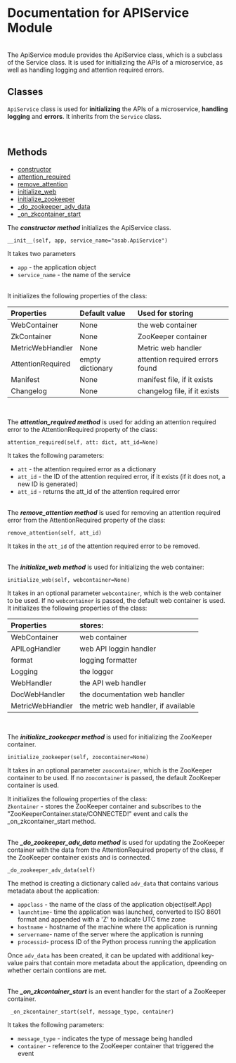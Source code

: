 # Documentation for APIService Module

<br>
The ApiService module provides the ApiService class, which is a subclass of the Service class. It is used for initializing the APIs of a microservice, as well as handling logging and attention required errors.

<br>

## Classes

`ApiService` class is used for **initializing** the APIs of a microservice, **handling logging** and **errors**. It inherits from the `Service` class.

<br>

## Methods

- [constructor](#constructor-method)
- [attention_required](#attention_required-method)
- [remove_attention](#remove_attention)
- [initialize_web](#initialize_web)
- [initialize_zookeeper](#initialize_zookeeper)
- [\_do_zookeeper_adv_data](#do_zookeeper_adv)
- [\_on_zkcontainer_start](#zkcontainer_start)
  <br>

The <span style="font-weight:bold; font-style:italic" id="constructor-method">constructor method</span> initializes the ApiService class.

```
__init__(self, app, service_name="asab.ApiService")
```

It takes two parameters

- `app` - the application object
- `service_name` - the name of the service  
  <br>

It initializes the following properties of the class:

| Properties        | Default value    | Used for storing                |
| :---------------- | :--------------- | :------------------------------ |
| WebContainer      | None             | the web container               |
| ZkContainer       | None             | ZooKeeper container             |
| MetricWebHandler  | None             | Metric web handler              |
| AttentionRequired | empty dictionary | attention required errors found |
| Manifest          | None             | manifest file, if it exists     |
| Changelog         | None             | changelog file, if it exists    |

<br>

The <span style="font-weight:bold; font-style:italic" id="attention_required-method">attention_required method</span> is used for adding an attention required error to the AttentionRequired property of the class:

```
attention_required(self, att: dict, att_id=None)
```

It takes the following parameters:

- `att` - the attention required error as a dictionary
- `att_id` - the ID of the attention required error, if it exists (if it does not, a new ID is generated)
- `att_id` - returns the att_id of the attention required error  
  <br>

The <span style="font-weight:bold; font-style:italic" id="remove_attention">remove_attention method</span> is used for removing an attention required error from the AttentionRequired property of the class:

```
remove_attention(self, att_id)
```

It takes in the `att_id` of the attention required error to be removed.  
<br>

The <span style="font-weight:bold; font-style:italic" id="initialize_web">initialize_web method</span> is used for initializing the web container:

```
initialize_web(self, webcontainer=None)
```

It takes in an optional parameter `webcontainer`, which is the web container to be used. If no `webcontainer` is passed, the default web container is used. It initializes the following properties of the class:
<br>

| Properties       | stores:                              |
| :--------------- | :----------------------------------- |
| WebContainer     | web container                        |
| APILogHandler    | web API loggin handler               |
| format           | logging formatter                    |
| Logging          | the logger                           |
| WebHandler       | the API web handler                  |
| DocWebHandler    | the documentation web handler        |
| MetricWebHandler | the metric web handler, if available |

<br>

The <span style="font-weight:bold; font-style:italic" id="initialize_zookeeper">initialize_zookeeper method</span> is used for initializing the ZooKeeper container.

```
initialize_zookeeper(self, zoocontainer=None)
```

It takes in an optional parameter `zoocontainer`, which is the ZooKeeper container to be used. If no `zoocontainer` is passed, the default ZooKeeper container is used.

It initializes the following properties of the class:  
`Zkontainer` - stores the ZooKeeper container and subscribes to the "ZooKeeperContainer.state/CONNECTED!" event and calls the \_on_zkcontainer_start method.  
<br>

The <span style="font-weight:bold; font-style:italic" id="do_zookeeper_adv"> \_do_zookeeper_adv_data method</span> is used for updating the ZooKeeper container with the data from the AttentionRequired property of the class, if the ZooKeeper container exists and is connected.

```
_do_zookeeper_adv_data(self)
```

The method is creating a dictionary called `adv_data` that contains various metadata about the application:

- `appclass` - the name of the class of the application object(self.App)
- `launchtime`- time the application was launched, converted to ISO 8601 format and appended with a 'Z' to indicate UTC time zone
- `hostname` - hostname of the machine where the application is running
- `servername`- name of the server where the application is running
- `processid`- process ID of the Python process running the application

Once `adv_data` has been created, it can be updated with additional key-value pairs that contain more metadata about the application, dpeending on whether certain contiions are met.  
<br>

The <span style="font-weight:bold; font-style:italic" id="zkcontainer_start">\_on_zkcontainer_start</span> is an event handler for the start of a ZooKeeper container.

```
 _on_zkcontainer_start(self, message_type, container)
```

It takes the following parameters:

- `message_type` - indicates the type of message being handled
- `container` - reference to the ZooKeeper container that triggered the event

